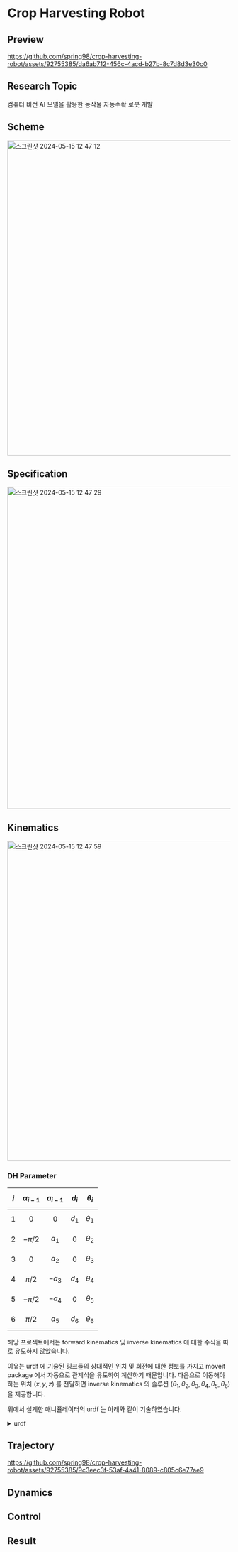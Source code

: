 # Crop Harvesting Robot

## Preview
https://github.com/spring98/crop-harvesting-robot/assets/92755385/da6ab712-456c-4acd-b27b-8c7d8d3e30c0

## Research Topic
컴퓨터 비전 AI 모델을 활용한 농작물 자동수확 로봇 개발

## Scheme
<img width="709" alt="스크린샷 2024-05-15 12 47 12" src="https://github.com/spring98/crop-harvesting-robot/assets/92755385/ea79acfb-f9d3-4b5a-862a-2d6a6f7f1c85">

## Specification
<img width="725" alt="스크린샷 2024-05-15 12 47 29" src="https://github.com/spring98/crop-harvesting-robot/assets/92755385/e0632018-4db9-442e-b126-3085bf0c9820">

## Kinematics
<img width="721" alt="스크린샷 2024-05-15 12 47 59" src="https://github.com/spring98/crop-harvesting-robot/assets/92755385/b202c9f9-392e-4ec0-90fa-554d5309f04e">

### DH Parameter
| $$i$$  | $$\alpha_{i-1}$$ | $$a_{i-1}$$ | $$d_i$$ | $$\theta_i$$ |
|---|---|---|---|---|
|$$1$$|$$0$$|$$0$$|$$d_1$$|$$\theta_1$$|
|$$2$$|$$-\pi/2$$|$$a_1$$|$$0$$|$$\theta_2$$|
|$$3$$|$$0$$|$$a_2$$|$$0$$|$$\theta_3$$|
|$$4$$|$$\pi/2$$|$$-a_3$$|$$d_4$$|$$\theta_4$$|
|$$5$$|$$-\pi/2$$|$$-a_4$$|$$0$$|$$\theta_5$$|
|$$6$$|$$\pi/2$$|$$a_5$$|$$d_6$$|$$\theta_6$$|

해당 프로젝트에서는 forward kinematics 및 inverse kinematics 에 대한 수식을 따로 유도하지 않았습니다.

이유는 urdf 에 기술된 링크들의 상대적인 위치 및 회전에 대한 정보를 가지고 moveit package 에서 자동으로 관계식을 유도하여 계산하기 때문입니다. 다음으로 이동해야하는 위치 $(x, y, z)$ 를 전달하면 inverse kinematics 의 솔루션 $(\theta_1, \theta_2, \theta_3, \theta_4, \theta_5, \theta_6)$ 을 제공합니다.

위에서 설계한 매니퓰레이터의 urdf 는 아래와 같이 기술하였습니다.

<details>
<summary> urdf </summary>

```xml
<?xml version='1.0' ?>

<robot name="puma560">

    <material name="red">
        <color rgba="1 0 0 1"/>
    </material>
    <material name="orange">
        <color rgba="1 0.2 0 1"/>
    </material>
    <material name="yellow">
        <color rgba="1 1 0 1"/>
    </material>
    <material name="green">
        <color rgba="0 1 0 1"/>
    </material>
    <material name="blue">
        <color rgba="0 0 1 1"/>
    </material>
    <material name="black">
        <color rgba="0 0 0 1"/>
    </material>
    <material name="purple">
        <color rgba="0.4 0 1 1"/>
    </material>
    
    <link name="world"/>

    <joint name="joint_world" type="fixed">
        <parent link="world"/>
        <child link="base"/>
        <origin rpy="0 0 0" xyz="0 0 0"/>
    </joint>

    <link name="base">
        <visual>
            <origin xyz="0 0 0" rpy="0 0 0" />
            <geometry>
		    <mesh filename="package://puma560/meshes/axis0.stl"/>
            </geometry>
            <material name="red"/>
        </visual>
    </link>

    <joint name="joint01" type="revolute">
        <origin xyz="0 0 0.239" rpy="0 0 0"/>
        <parent link="base"/>
        <child link="link1"/>
        <axis xyz='0 0 1'/>
        <calibration rising="0.0"/>
        <dynamics damping="0.0" friction="0.0"/>
        <limit effort="30" velocity="1.0" lower="-3.14" upper="3.14" />
        <safety_controller k_velocity="10" k_position="15" soft_lower_limit="-3.14" soft_upper_limit="3.14" />
    </joint>
    
    <link name="link1">
        <visual>
            <origin xyz="0 0 0" rpy="0 0 0" />
            <geometry>
		    <mesh filename="package://puma560/meshes/axis1.stl"/>
            </geometry>
            <material name="orange"/>
        </visual>
    </link>

    <joint name="joint12" type="revolute">
        <origin xyz="0.08 0 0.0033" rpy="-1.5707963268 0 0"/>
        <parent link="link1"/>
        <child link="link2"/>
        <axis xyz='0 0 1'/>
        <calibration rising="0.0"/>
        <dynamics damping="0.0" friction="0.0"/>
        <limit effort="30" velocity="1.0" lower="-2.0043950955" upper="1.5707963268" />
        <safety_controller k_velocity="10" k_position="15" soft_lower_limit="-3.14" soft_upper_limit="3.14" />
    </joint>

    <link name="link2">
        <visual>
            <origin xyz="0 0 0" rpy="0 0 0" />
            <geometry>
		    <mesh filename="package://puma560/meshes/axis2.stl"/>
            </geometry>
            <material name="yellow"/>
        </visual>
    </link>

    <joint name="joint23" type="revolute">
        <origin xyz="0.1156 0 -0.002" rpy="0 0 0"/>
        <parent link="link2"/>
        <child link="link3"/>
        <axis xyz='0 0 1'/>
        <calibration rising="0.0"/>
        <dynamics damping="0.0" friction="0.0"/>
        <limit effort="30" velocity="1.0" lower="-0.3141592653" upper="3.4557519188" />
        <safety_controller k_velocity="10" k_position="15" soft_lower_limit="-3.14" soft_upper_limit="3.14" />
    </joint>

    <link name="link3">
        <visual>
            <origin xyz="0 0 0" rpy="0 0 0" />
            <geometry>
		    <mesh filename="package://puma560/meshes/axis3.stl"/>
            </geometry>
            <material name="green"/>
        </visual>
    </link>

    <joint name="joint34" type="revolute">
        <origin xyz="-0.01234 -0.148 0.00075" rpy="0 1.5707963268 -1.5707963268"/>
        <parent link="link3"/>
        <child link="link4"/>
        <axis xyz='0 0 1'/>
        <calibration rising="0.0"/>
        <dynamics damping="0.0" friction="0.0"/>
        <limit effort="30" velocity="1.0" lower="-3.14" upper="3.14" />
        <safety_controller k_velocity="10" k_position="15" soft_lower_limit="-3.14" soft_upper_limit="3.14" />
    </joint>

    <link name="link4">
        <visual>
            <origin xyz="0 0 0" rpy="0 0 0" />
            <geometry>
		    <mesh filename="package://puma560/meshes/axis4.stl"/>
            </geometry>
            <material name="blue"/>
        </visual>
    </link>

    <joint name="joint45" type="revolute">
        <origin xyz="-0.0002 -0.0488 0.0602" rpy="-1.5707963268 0 0"/>
        <parent link="link4"/>
        <child link="link5"/>
        <axis xyz='0 0 1'/>
        <calibration rising="0.0"/>
        <dynamics damping="0.0" friction="0.0"/>
        <limit effort="30" velocity="1.0" lower="-2.0561944901" upper="2.0561944901" />
        <safety_controller k_velocity="10" k_position="15" soft_lower_limit="-3.14" soft_upper_limit="3.14" />
    </joint>

    <link name="link5">
        <visual>
            <origin xyz="0 0 0" rpy="0 0 0" />
            <geometry>
		    <mesh filename="package://puma560/meshes/axis5.stl"/>
            </geometry>
            <material name="black"/>
        </visual>
    </link>

    <joint name="joint56" type="revolute">
        <origin xyz="0 -0.06422 0.04994" rpy="1.5707963268 -1.5707963268 0"/>
        <parent link="link5"/>
        <child link="link6"/>
        <axis xyz='0 0 1'/>
        <calibration rising="0.0"/>
        <dynamics damping="0.0" friction="0.0"/>
        <limit effort="30" velocity="1.0" lower="-3.14" upper="3.14" />
        <safety_controller k_velocity="10" k_position="15" soft_lower_limit="-3.14" soft_upper_limit="3.14" />
    </joint>

    <link name="link6">
        <visual>
            <origin xyz="0 0 0" rpy="0 0 0" />
            <geometry>
		    <mesh filename="package://puma560/meshes/axis6.stl"/>
            </geometry>
            <material name="purple"/>
        </visual>
    </link>

</robot>

```
</details>

## Trajectory
https://github.com/spring98/crop-harvesting-robot/assets/92755385/9c3eec3f-53af-4a41-8089-c805c6e77ae9

## Dynamics

## Control

## Result
